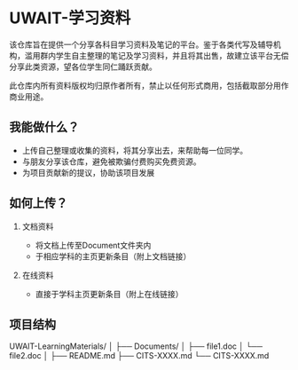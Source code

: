 # UWAIT-学习资料

该仓库旨在提供一个分享各科目学习资料及笔记的平台。鉴于各类代写及辅导机构，滥用群内学生自主整理的笔记及学习资料，并且将其出售，故建立该平台无偿分享此类资源，望各位学生同仁踊跃贡献。

此仓库内所有资料版权均归原作者所有，禁止以任何形式商用，包括截取部分用作商业用途。

## 我能做什么？

+ 上传自己整理或收集的资料，将其分享出去，来帮助每一位同学。
+ 与朋友分享该仓库，避免被欺骗付费购买免费资源。
+ 为项目贡献新的提议，协助该项目发展

## 如何上传？

1. 文档资料
   + 将文档上传至Document文件夹内
   + 于相应学科的主页更新条目（附上文档链接）

2. 在线资料
   + 直接于学科主页更新条目（附上在线链接）

## 项目结构

UWAIT-LearningMaterials/
│
├── Documents/
│   ├── file1.doc
│   └── file2.doc
│
├── README.md
├── CITS-XXXX.md
└── CITS-XXXX.md